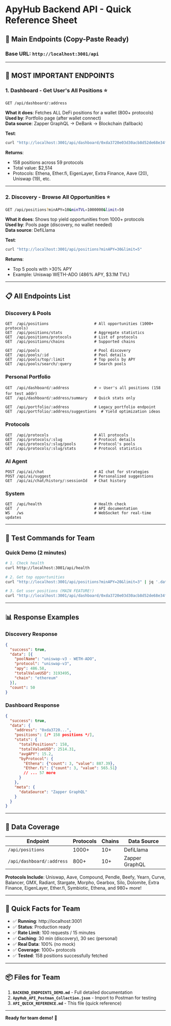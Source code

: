 # ApyHub Backend API - Quick Reference Sheet

## 🎯 Main Endpoints (Copy-Paste Ready)

### **Base URL**: `http://localhost:3001/api`

---

## 🌟 **MOST IMPORTANT ENDPOINTS**

### 1. **Dashboard - Get User's All Positions** ⭐
```bash
GET /api/dashboard/:address
```
**What it does**: Fetches ALL DeFi positions for a wallet (800+ protocols)  
**Used by**: Portfolio page (after wallet connect)  
**Data source**: Zapper GraphQL → DeBank → Blockchain (fallback)

**Test**:
```bash
curl "http://localhost:3001/api/dashboard/0xda3720e03d30acb8d52de68e34fa66c1e5a26849"
```

**Returns**:
- 158 positions across 59 protocols
- Total value: $2,514
- Protocols: Ethena, Ether.fi, EigenLayer, Extra Finance, Aave (20), Uniswap (19), etc.

---

### 2. **Discovery - Browse All Opportunities** ⭐
```bash
GET /api/positions?minAPY=10&minTVL=1000000&limit=50
```
**What it does**: Shows top yield opportunities from 1000+ protocols  
**Used by**: Pools page (discovery, no wallet needed)  
**Data source**: DefiLlama

**Test**:
```bash
curl "http://localhost:3001/api/positions?minAPY=30&limit=5"
```

**Returns**:
- Top 5 pools with >30% APY
- Example: Uniswap WETH-ADO (486% APY, $3.1M TVL)

---

## 📋 All Endpoints List

### Discovery & Pools
```
GET  /api/positions                    # All opportunities (1000+ protocols)
GET  /api/positions/stats              # Aggregate statistics
GET  /api/positions/protocols          # List of protocols
GET  /api/positions/chains             # Supported chains

GET  /api/pools                        # Pool discovery
GET  /api/pools/:id                    # Pool details
GET  /api/pools/top/:limit             # Top pools by APY
GET  /api/pools/search/:query          # Search pools
```

### Personal Portfolio
```
GET  /api/dashboard/:address           # ⭐ User's all positions (158 for test addr)
GET  /api/dashboard/:address/summary   # Quick stats only

GET  /api/portfolio/:address           # Legacy portfolio endpoint
GET  /api/portfolio/:address/suggestions  # Yield optimization ideas
```

### Protocols
```
GET  /api/protocols                    # All protocols
GET  /api/protocols/:slug              # Protocol details
GET  /api/protocols/:slug/pools        # Protocol's pools
GET  /api/protocols/:slug/stats        # Protocol statistics
```

### AI Agent
```
POST /api/ai/chat                      # AI chat for strategies
POST /api/ai/suggest                   # Personalized suggestions
GET  /api/ai/chat/history/:sessionId   # Chat history
```

### System
```
GET  /api/health                       # Health check
GET  /                                 # API documentation
WS   /ws                               # WebSocket for real-time updates
```

---

## 🧪 Test Commands for Team

### Quick Demo (2 minutes)
```bash
# 1. Check health
curl http://localhost:3001/api/health

# 2. Get top opportunities
curl "http://localhost:3001/api/positions?minAPY=20&limit=3" | jq '.data[0]'

# 3. Get user positions (MAIN FEATURE!)
curl "http://localhost:3001/api/dashboard/0xda3720e03d30acb8d52de68e34fa66c1e5a26849" | jq '{positions: .data.stats.totalPositions, value: .data.stats.totalValueUSD, protocols: (.data.stats.byProtocol | length)}'
```

---

## 📊 Response Examples

### Discovery Response
```json
{
  "success": true,
  "data": [{
    "poolName": "uniswap-v3 - WETH-ADO",
    "protocol": "uniswap-v3",
    "apy": 486.58,
    "totalValueUSD": 3193495,
    "chain": "ethereum"
  }],
  "count": 50
}
```

### Dashboard Response  
```json
{
  "success": true,
  "data": {
    "address": "0xda3720...",
    "positions": [/* 158 positions */],
    "stats": {
      "totalPositions": 158,
      "totalValueUSD": 2514.31,
      "avgAPY": 15.2,
      "byProtocol": {
        "Ethena": {"count": 3, "value": 887.39},
        "Ether.fi": {"count": 3, "value": 565.51}
        // ... 57 more
      }
    },
    "meta": {
      "dataSource": "Zapper GraphQL"
    }
  }
}
```

---

## 🎯 Data Coverage

| Endpoint | Protocols | Chains | Data Source |
|----------|-----------|--------|-------------|
| `/api/positions` | 1000+ | 10+ | DefiLlama |
| `/api/dashboard/:address` | 800+ | 10+ | Zapper GraphQL |

**Protocols Include**:
Uniswap, Aave, Compound, Pendle, Beefy, Yearn, Curve, Balancer, GMX, Radiant, Stargate, Morpho, Gearbox, Silo, Dolomite, Extra Finance, EigenLayer, Ether.fi, Symbiotic, Ethena, and 980+ more!

---

## 🔑 Quick Facts for Team

- ✅ **Running**: http://localhost:3001
- ✅ **Status**: Production ready
- ✅ **Rate Limit**: 100 requests / 15 minutes
- ✅ **Caching**: 30 min (discovery), 30 sec (personal)
- ✅ **Real Data**: 100% (no mock)
- ✅ **Coverage**: 1000+ protocols
- ✅ **Tested**: 158 positions successfully fetched

---

## 📦 Files for Team

1. **`BACKEND_ENDPOINTS_DEMO.md`** - Full detailed documentation
2. **`ApyHub_API_Postman_Collection.json`** - Import to Postman for testing
3. **`API_QUICK_REFERENCE.md`** - This file (quick reference)

---

**Ready for team demo!** 🎉

